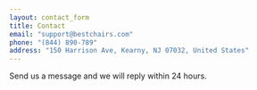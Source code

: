 ```yaml
---
layout: contact_form
title: Contact
email: "support@bestchairs.com"
phone: "(844) 890-789"
address: "150 Harrison Ave, Kearny, NJ 07032, United States"
---
```


Send us a message and we will reply within 24 hours.
